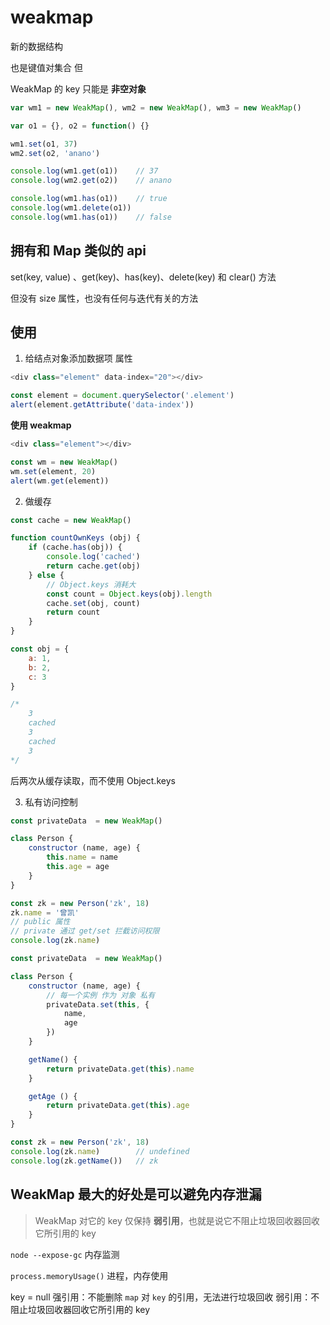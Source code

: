 # weakmap
新的数据结构

也是键值对集合
但

WeakMap 的 key 只能是 **非空对象**
```js
var wm1 = new WeakMap(), wm2 = new WeakMap(), wm3 = new WeakMap()

var o1 = {}, o2 = function() {}

wm1.set(o1, 37)
wm2.set(o2, 'anano')

console.log(wm1.get(o1))    // 37
console.log(wm2.get(o2))    // anano

console.log(wm1.has(o1))    // true
console.log(wm1.delete(o1)) 
console.log(wm1.has(o1))    // false
```

## 拥有和 Map 类似的 api
set(key, value) 、get(key)、has(key)、delete(key) 和 clear() 方法

但没有 size 属性，也没有任何与迭代有关的方法

## 使用
1. 给结点对象添加数据项 属性
```js
<div class="element" data-index="20"></div>

const element = document.querySelector('.element')
alert(element.getAttribute('data-index'))
```

**使用 weakmap**
```js
<div class="element"></div>

const wm = new WeakMap()
wm.set(element, 20)
alert(wm.get(element))
```

2. 做缓存
```js
const cache = new WeakMap()

function countOwnKeys (obj) {
    if (cache.has(obj)) {
        console.log('cached')
        return cache.get(obj)
    } else {
        // Object.keys 消耗大
        const count = Object.keys(obj).length
        cache.set(obj, count)
        return count
    }
}

const obj = {
    a: 1,
    b: 2,
    c: 3
}

/*
    3
    cached
    3
    cached
    3
*/
```
后两次从缓存读取，而不使用 Object.keys

3. 私有访问控制
```js
const privateData  = new WeakMap()

class Person {
    constructor (name, age) {
        this.name = name
        this.age = age
    }
}

const zk = new Person('zk', 18)
zk.name = '曾凯'
// public 属性
// private 通过 get/set 拦截访问权限
console.log(zk.name)
```
```js
const privateData  = new WeakMap()

class Person {
    constructor (name, age) {
        // 每一个实例 作为 对象 私有
        privateData.set(this, {
            name, 
            age
        })
    }

    getName() {
        return privateData.get(this).name
    }

    getAge () {
        return privateData.get(this).age
    }
}

const zk = new Person('zk', 18)
console.log(zk.name)        // undefined
console.log(zk.getName())   // zk
```

## WeakMap 最大的好处是可以避免内存泄漏
> WeakMap 对它的 key 仅保持 **弱引用**，也就是说它不阻止垃圾回收器回收它所引用的 key

`node --expose-gc` 内存监测

`process.memoryUsage()` 进程，内存使用

key = null
强引用：不能删除 `map` 对 `key` 的引用，无法进行垃圾回收
弱引用：不阻止垃圾回收器回收它所引用的 key
